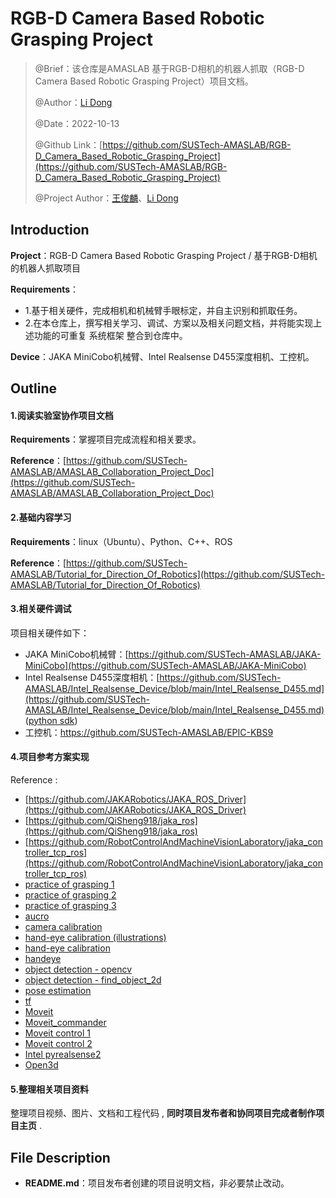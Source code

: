 # RGB-D Camera Based Robotic Grasping Project

> @Brief：该仓库是AMASLAB 基于RGB-D相机的机器人抓取（RGB-D Camera Based Robotic Grasping Project）项目文档。
>
> @Author：[Li Dong](https://github.com/DoongLi)
>
> @Date：2022-10-13
>
> @Github Link：[https://github.com/SUSTech-AMASLAB/RGB-D_Camera_Based_Robotic_Grasping_Project](https://github.com/SUSTech-AMASLAB/RGB-D_Camera_Based_Robotic_Grasping_Project)
>
> @Project Author：[王俊麟](https://github.com/HenryWJL)、[Li Dong](https://github.com/DoongLi)

## Introduction

**Project**：RGB-D Camera Based Robotic Grasping Project /   基于RGB-D相机的机器人抓取项目

 **Requirements**：

- 1.基于相关硬件，完成相机和机械臂手眼标定，并自主识别和抓取任务。
- 2.在本仓库上，撰写相关学习、调试、方案以及相关问题文档，并将能实现上述功能的可重复 系统框架 整合到仓库中。

**Device**：JAKA MiniCobo机械臂、Intel Realsense D455深度相机、工控机。

## Outline

#### 1.阅读实验室协作项目文档

**Requirements**：掌握项目完成流程和相关要求。

**Reference**：[https://github.com/SUSTech-AMASLAB/AMASLAB_Collaboration_Project_Doc](https://github.com/SUSTech-AMASLAB/AMASLAB_Collaboration_Project_Doc)

#### 2.基础内容学习

 **Requirements**：linux（Ubuntu）、Python、C++、ROS

**Reference**：[https://github.com/SUSTech-AMASLAB/Tutorial_for_Direction_Of_Robotics](https://github.com/SUSTech-AMASLAB/Tutorial_for_Direction_Of_Robotics)

#### 3.相关硬件调试

项目相关硬件如下：

- JAKA MiniCobo机械臂：[https://github.com/SUSTech-AMASLAB/JAKA-MiniCobo](https://github.com/SUSTech-AMASLAB/JAKA-MiniCobo)
- Intel Realsense D455深度相机：[https://github.com/SUSTech-AMASLAB/Intel_Realsense_Device/blob/main/Intel_Realsense_D455.md](https://github.com/SUSTech-AMASLAB/Intel_Realsense_Device/blob/main/Intel_Realsense_D455.md) ([python sdk](https://dev.intelrealsense.com/docs/python2?_ga=2.160094900.843708283.1677650776-238679215.1665986034))
- 工控机：https://github.com/SUSTech-AMASLAB/EPIC-KBS9

#### 4.项目参考方案实现

Reference :

- [https://github.com/JAKARobotics/JAKA_ROS_Driver](https://github.com/JAKARobotics/JAKA_ROS_Driver)
- [https://github.com/QiSheng918/jaka_ros](https://github.com/QiSheng918/jaka_ros)
- [https://github.com/RobotControlAndMachineVisionLaboratory/jaka_controller_tcp_ros](https://github.com/RobotControlAndMachineVisionLaboratory/jaka_controller_tcp_ros)
- [practice of grasping 1](https://blog.csdn.net/weixin_45661757/article/details/115894731?ops_request_misc=%257B%2522request%255Fid%2522%253A%2522167644242316800192280853%2522%252C%2522scm%2522%253A%252220140713.130102334..%2522%257D&request_id=167644242316800192280853&biz_id=0&utm_medium=distribute.pc_search_result.none-task-blog-2~all~top_click~default-2-115894731-null-null.142^v73^insert_down4,201^v4^add_ask,239^v1^insert_chatgpt&utm_term=%E6%9C%BA%E6%A2%B0%E8%87%82%E8%A7%86%E8%A7%89%E6%8A%93%E5%8F%96&spm=1018.2226.3001.4187)
- [practice of grasping 2](https://blog.csdn.net/m0_37715028/article/details/126519321?ops_request_misc=&request_id=&biz_id=102&utm_term=%E5%88%A9%E7%94%A8realsense%E7%9B%B8%E6%9C%BA%E5%AE%9A%E4%BD%8D%E7%89%A9%E4%BD%93&utm_medium=distribute.pc_search_result.none-task-blog-2~all~sobaiduweb~default-1-126519321.142^v73^insert_down4,201^v4^add_ask,239^v2^insert_chatgpt&spm=1018.2226.3001.4187)
- [practice of grasping 3](https://blog.csdn.net/qq_33328642/article/details/122667192?ops_request_misc=%257B%2522request%255Fid%2522%253A%2522168109515816800180611848%2522%252C%2522scm%2522%253A%252220140713.130102334..%2522%257D&request_id=168109515816800180611848&biz_id=0&utm_medium=distribute.pc_search_result.none-task-blog-2~all~sobaiduend~default-1-122667192-null-null.142^v82^insert_down38,201^v4^add_ask,239^v2^insert_chatgpt&utm_term=find_object_3d&spm=1018.2226.3001.4187)
- [aucro](https://blog.csdn.net/weixin_45363995/article/details/122494189?ops_request_misc=&request_id=&biz_id=102&utm_term=%E5%A6%82%E4%BD%95%E7%A1%AE%E5%AE%9A%E7%89%A9%E4%BD%93%E5%9C%A8realsense%E7%9B%B8%E6%9C%BA%E5%9D%90%E6%A0%87%E7%B3%BB%E4%B8%AD%E7%9A%84%E4%BD%8D%E5%A7%BF&utm_medium=distribute.pc_search_result.none-task-blog-2~all~sobaiduweb~default-2-122494189.142^v73^insert_down4,201^v4^add_ask,239^v2^insert_chatgpt&spm=1018.2226.3001.4187)
- [camera calibration](https://blog.csdn.net/weixin_45661757/article/details/113256274)
- [hand-eye calibration (illustrations)](https://zhuanlan.zhihu.com/p/78855930)
- [hand-eye calibration](https://blog.csdn.net/qq_27865227/article/details/119650312?ops_request_misc=%257B%2522request%255Fid%2522%253A%2522167774596016782427469475%2522%252C%2522scm%2522%253A%252220140713.130102334..%2522%257D&request_id=167774596016782427469475&biz_id=0&utm_medium=distribute.pc_search_result.none-task-blog-2~all~sobaiduend~default-1-119650312-null-null.142^v73^pc_new_rank,201^v4^add_ask,239^v2^insert_chatgpt&utm_term=jaka&spm=1018.2226.3001.4187)
- [handeye](http://wiki.ros.org/handeye)
- [object detection - opencv](https://blog.csdn.net/qq_52095705/article/details/121568221?ops_request_misc=%257B%2522request%255Fid%2522%253A%2522168094072916800222814707%2522%252C%2522scm%2522%253A%252220140713.130102334..%2522%257D&request_id=168094072916800222814707&biz_id=0&utm_medium=distribute.pc_search_result.none-task-blog-2~all~top_click~default-1-121568221-null-null.142^v82^insert_down1,201^v4^add_ask,239^v2^insert_chatgpt&utm_term=opencv%E7%89%A9%E4%BD%93%E8%AF%86%E5%88%AB&spm=1018.2226.3001.4187)
- [object detection - find_object_2d](https://blog.csdn.net/qq_34935373/article/details/103757619?ops_request_misc=%257B%2522request%255Fid%2522%253A%2522168094250916800211517935%2522%252C%2522scm%2522%253A%252220140713.130102334.pc%255Fall.%2522%257D&request_id=168094250916800211517935&biz_id=0&utm_medium=distribute.pc_search_result.none-task-blog-2~all~first_rank_ecpm_v1~rank_v31_ecpm-9-103757619-null-null.142^v82^insert_down1,201^v4^add_ask,239^v2^insert_chatgpt&utm_term=find_object_2d&spm=1018.2226.3001.4187)
- [pose estimation](https://docs.opencv.org/3.4/d7/d53/tutorial_py_pose.html)
- [tf](http://wiki.ros.org/tf/Tutorials)
- [Moveit](http://docs.ros.org/en/melodic/api/moveit_tutorials/html/doc/move_group_python_interface/move_group_python_interface_tutorial.html)
- [Moveit_commander](http://docs.ros.org/en/jade/api/moveit_commander/html/index.html)
- [Moveit control 1](https://blog.csdn.net/weixin_45839124/article/details/106801986?ops_request_misc=%257B%2522request%255Fid%2522%253A%2522167886179416800180685739%2522%252C%2522scm%2522%253A%252220140713.130102334.pc%255Fall.%2522%257D&request_id=167886179416800180685739&biz_id=0&utm_medium=distribute.pc_search_result.none-task-blog-2~all~first_rank_ecpm_v1~rank_v31_ecpm-2-106801986-null-null.142^v73^insert_down4,201^v4^add_ask,239^v2^insert_chatgpt&utm_term=moveit%20python%20%E6%95%99%E7%A8%8B&spm=1018.2226.3001.4187)
- [Moveit control 2](https://blog.csdn.net/zxxxiazai/article/details/108647836?ops_request_misc=%257B%2522request%255Fid%2522%253A%2522167886242416800225517650%2522%252C%2522scm%2522%253A%252220140713.130102334..%2522%257D&request_id=167886242416800225517650&biz_id=0&utm_medium=distribute.pc_search_result.none-task-blog-2~all~top_positive~default-2-108647836-null-null.142^v73^insert_down4,201^v4^add_ask,239^v2^insert_chatgpt&utm_term=moveit%20python%20&spm=1018.2226.3001.4187)
- [Intel pyrealsense2](https://intelrealsense.github.io/librealsense/python_docs/_generated/pyrealsense2.html#module-pyrealsense2)
- [Open3d](http://www.open3d.org/docs/release/)

#### 5.整理相关项目资料

整理项目视频、图片、文档和工程代码 , **同时项目发布者和协同项目完成者制作项目主页** . 

## File Description

- **README.md**：项目发布者创建的项目说明文档，非必要禁止改动。


